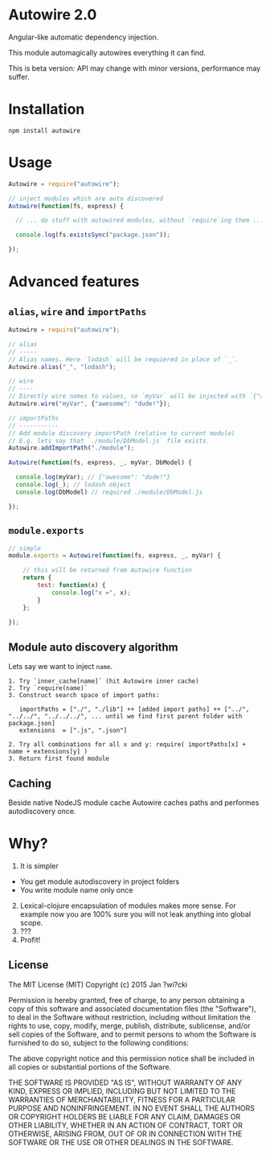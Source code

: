 Autowire 2.0
============

Angular-like automatic dependency injection.

This module automagically autowires everything it can find.

This is beta version: API may change with minor versions, performance may suffer.

# Installation

    npm install autowire

# Usage


```javascript
Autowire = require("autowire");

// inject modules which are auto discovered
Autowire(function(fs, express) {

  // ... do stuff with autowired modules, without `require`ing them ...

  console.log(fs.existsSync("package.json"));

});
```

# Advanced features

## `alias`, `wire` and `importPaths`

```javascript
Autowire = require("autowire");

// alias
// -----
// Alias names. Here `lodash` will be requiered in place of `_`.
Autowire.alias("_", "lodash");

// wire
// ----
// Directly wire names to values, so `myVar` will be injected with `{"awesome": "dude!"}`
Autowire.wire("myVar", {"awesome": "dude!"});

// importPaths
// -----------
// Add module discovery importPath (relative to current module)
// E.g. lets say that `./module/DbModel.js` file exists.
Autowire.addImportPath("./module");

Autowire(function(fs, express, _, myVar, DbModel) {

  console.log(myVar); // {"awesome": "dude!"}
  console.log(_); // lodash object
  console.log(DbModel) // required ./module/DbModel.js

});
```

## `module.exports`

```javascript
// simple
module.exports = Autowire(function(fs, express, _, myVar) {

    // this will be returned from Autowire function
    return {
        test: function(x) {
            console.log("x =", x);
        }
    };

});
```

## Module auto discovery algorithm

Lets say we want to inject `name`.

    1. Try `inner_cache[name]` (hit Autowire inner cache)
    2. Try `require(name)`
    3. Construct search space of import paths:
    
       importPaths = ["./", "./lib"] ++ [added import paths] ++ ["../", "../../", "../../../", ... until we find first parent folder with package.json]
       extensions  = [".js", ".json"]
    
    2. Try all combinations for all x and y: require( importPaths[x] + name + extensions[y] )
    3. Return first found module

## Caching

Beside native NodeJS module cache Autowire caches paths and performes autodiscovery once.

# Why?

1. It is simpler
  * You get module autodiscovery in project folders
  * You write module name only once
2. Lexical-clojure encapsulation of modules makes more sense. For example now you are 100% sure you will not leak anything into global scope.
3. ???
4. Profit!

## License

The MIT License (MIT) Copyright (c) 2015 Jan ?wi?cki

Permission is hereby granted, free of charge, to any person obtaining a copy of
this software and associated documentation files (the "Software"), to deal in
the Software without restriction, including without limitation the rights to
use, copy, modify, merge, publish, distribute, sublicense, and/or sell copies of
the Software, and to permit persons to whom the Software is furnished to do so,
subject to the following conditions:

The above copyright notice and this permission notice shall be included in all
copies or substantial portions of the Software.

THE SOFTWARE IS PROVIDED "AS IS", WITHOUT WARRANTY OF ANY KIND, EXPRESS OR
IMPLIED, INCLUDING BUT NOT LIMITED TO THE WARRANTIES OF MERCHANTABILITY, FITNESS
FOR A PARTICULAR PURPOSE AND NONINFRINGEMENT. IN NO EVENT SHALL THE AUTHORS OR
COPYRIGHT HOLDERS BE LIABLE FOR ANY CLAIM, DAMAGES OR OTHER LIABILITY, WHETHER
IN AN ACTION OF CONTRACT, TORT OR OTHERWISE, ARISING FROM, OUT OF OR IN
CONNECTION WITH THE SOFTWARE OR THE USE OR OTHER DEALINGS IN THE SOFTWARE.